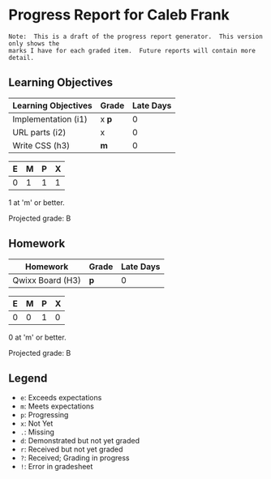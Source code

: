 # Progress Report for Caleb Frank
    Note:  This is a draft of the progress report generator.  This version only shows the
    marks I have for each graded item.  Future reports will contain more detail.
## Learning Objectives
|Learning Objectives|Grade|Late Days|
|------|-------|-------|
|Implementation (i1)|x **p**|0|
|URL parts (i2)|x|0|
|Write CSS (h3)|**m**|0|

|E|M|P|X|
|------|-------|-------|-------|
|0|1|1|1|

1 at 'm' or better.

Projected grade:  B
## Homework
|Homework|Grade|Late Days|
|------|-------|-------|
|Qwixx Board (H3)|**p**|0|

|E|M|P|X|
|------|-------|-------|-------|
|0|0|1|0|

0 at 'm' or better.

Projected grade:  B

## Legend 
* `e`: Exceeds expectations
* `m`: Meets expectations
* `p`: Progressing
* `x`: Not Yet
* `.`: Missing
* `d`: Demonstrated but not yet graded
* `r`: Received but not yet graded
* `?`: Received; Grading in progress
* `!`: Error in gradesheet
